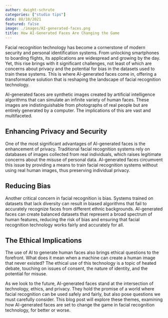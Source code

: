 ```yaml
---
author: dwight-schrute
categories: ["studio tips"]
date: 08/10/2021
featured: false
image: ./images/AI-generated-faces.png
title: How AI-Generated Faces Are Changing the Game
---
```


Facial recognition technology has become a cornerstone of modern security and personal identification systems. From unlocking smartphones to boarding flights, its applications are widespread and growing by the day. Yet, this rise brings with it significant challenges, not least of which are concerns about privacy and the potential for bias in the datasets used to train these systems. This is where AI-generated faces come in, offering a transformative solution that is reshaping the landscape of facial recognition technology.

AI-generated faces are synthetic images created by artificial intelligence algorithms that can simulate an infinite variety of human faces. These images are indistinguishable from photographs of real people but are entirely generated by a computer. The implications of this are vast and multifaceted.

## Enhancing Privacy and Security

One of the most significant advantages of AI-generated faces is the enhancement of privacy. Traditional facial recognition systems rely on databases of images collected from real individuals, which raises legitimate concerns about the misuse of personal data. AI-generated faces circumvent this issue by providing a means to train facial recognition systems without using real human images, thus preserving individual privacy.

## Reducing Bias

Another critical concern in facial recognition is bias. Systems trained on datasets that lack diversity can result in biased algorithms that fail to accurately recognize faces from different ethnic backgrounds. AI-generated faces can create balanced datasets that represent a broad spectrum of human features, reducing the risk of bias and ensuring that facial recognition technology works fairly and accurately for all.

## The Ethical Implications

The use of AI to generate human faces also brings ethical questions to the forefront. What does it mean when a machine can create a human image that never existed? The ethical use of this technology is a topic of heated debate, touching on issues of consent, the nature of identity, and the potential for misuse.

As we look to the future, AI-generated faces stand at the intersection of technology, ethics, and privacy. They hold the promise of a world where facial recognition can be used safely and fairly, but also pose questions we must carefully consider. This blog post will explore these themes, examining how AI-generated faces are set to change the game in facial recognition technology, for better or worse.
